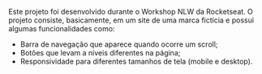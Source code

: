 Este projeto foi desenvolvido durante o Workshop NLW da Rocketseat.
O projeto consiste, basicamente, em um site de uma marca fictícia e possui algumas funcionalidades como:
- Barra de navegação que aparece quando ocorre um scroll;
- Botões que levam a níveis diferentes na página;
- Responsividade para diferentes tamanhos de tela (mobile e desktop).